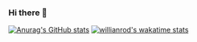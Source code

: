 ### Hi there 👋

<!--
**GhxstlyJared/GhxstlyJared** is a ✨ _special_ ✨ repository because its `README.md` (this file) appears on your GitHub profile.

Here are some ideas to get you started:

- 🔭 I’m currently working on ...
- 🌱 I’m currently learning ...
- 👯 I’m looking to collaborate on ...
- 🤔 I’m looking for help with ...
- 💬 Ask me about ...
- 📫 How to reach me: ...
- 😄 Pronouns: ...
- ⚡ Fun fact: ...
-->
[![Anurag's GitHub stats](https://github-readme-stats.vercel.app/api?username=GhxstlyJared&show_icons=true&theme=transparent&count_private=true&$card_width=1000$include_all_commits=true&line_height=35)](https://www.linkedin.com/in/kuznetsovivandev)
[![willianrod's wakatime stats](https://github-readme-stats.vercel.app/api/wakatime?username=GhxstlyJared)](https://www.linkedin.com/in/kuznetsovivandev)
